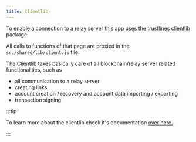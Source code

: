 ```yaml
---
title: Clientlib
---
```

To enable a connection to a relay server this app uses the [trustlines clientlib](https://github.com/trustlines-protocol/clientlib)
package. 

All calls to functions of that page are proxied in the `src/shared/lib/client.js` file.


The Clientlib takes basically care of all blockchain/relay server related functionalities, such as

* all communication to a relay server
* creating links
* account creation / recovery and account data importing / exporting
* transaction signing

:::tip

To learn more about the clientlib check it's documentation [over here.](/clientlib/clientlib)

:::
